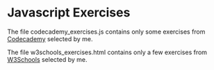 # Javascript Exercises 

The file codecademy_exercises.js contains only some exercises from [Codecademy](https://www.codecademy.com/learn/javascript) selected by me.

The file w3schools_exercises.html contains only a few exercises from [W3Schools](http://www.w3schools.com/js/default.asp) selected by me.
